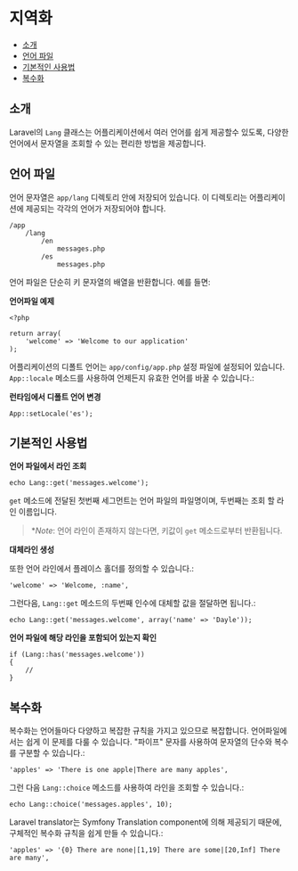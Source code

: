 # 지역화

- [소개](#introduction)
- [언어 파일](#language-files)
- [기본적인 사용법](#basic-usage)
- [복수화](#pluralization)

<a name="introduction"></a>
## 소개

Laravel의 `Lang` 클래스는 어플리케이션에서 여러 언어를 쉽게 제공할수 있도록, 다양한 언어에서 문자열을 조회할 수 있는 편리한 방법을 제공합니다.

<a name="language-files"></a>
## 언어 파일

언어 문자열은 `app/lang` 디렉토리 안에 저장되어 있습니다. 이 디렉토리는 어플리케이션에 제공되는 각각의 언어가 저장되어야 합니다.

    /app
  		/lang
  			/en
  				messages.php
  			/es
  				messages.php

언어 파일은 단순히 키 문자열의 배열을 반환합니다. 예를 들면:

**언어파일 예제**

	<?php

	return array(
		'welcome' => 'Welcome to our application'
	);

어플리케이션의 디폴트 언어는 `app/config/app.php` 설정 파일에 설정되어 있습니다. `App::locale` 메소드를 사용하여 언제든지 유효한 언어를 바꿀 수 있습니다.:

**런타임에서 디폴트 언어 변경**

	App::setLocale('es');

<a name="basic-usage"></a>
## 기본적인 사용법

**언어 파일에서 라인 조회**

	echo Lang::get('messages.welcome');

`get` 메소드에 전달된 첫번째 세그먼트는 언어 파일의 파일명이며, 두번째는 조회 할 라인 이름입니다.

> **Note*: 언어 라인이 존재하지 않는다면, 키값이 `get` 메소드로부터 반환됩니다.

**대체라인 생성**

또한 언어 라인에서 플레이스 홀더를 정의할 수 있습니다.:

	'welcome' => 'Welcome, :name',

그런다음, `Lang::get` 메소드의 두번째 인수에 대체할 값을 절달하면 됩니다.:

	echo Lang::get('messages.welcome', array('name' => 'Dayle'));

**언어 파일에 해당 라인을 포함되어 있는지 확인**

	if (Lang::has('messages.welcome'))
	{
		//
	}

<a name="pluralization"></a>
## 복수화

복수화는 언어들마다 다양하고 복잡한 규칙을 가지고 있으므로 복잡합니다. 언어파일에서는 쉽게 이 문제를 다룰 수 있습니다. "파이프" 문자를 사용하여 문자열의 단수와 복수를 구분할 수 있습니다.:

	'apples' => 'There is one apple|There are many apples',

그런 다음 `Lang::choice` 메소드를 사용하여 라인을 조회할 수 있습니다.:

	echo Lang::choice('messages.apples', 10);

Laravel translator는 Symfony Translation component에 의해 제공되기 때문에, 구체적인 복수화 규칙을 쉽게 만들 수 있습니다.:

	'apples' => '{0} There are none|[1,19] There are some|[20,Inf] There are many',
